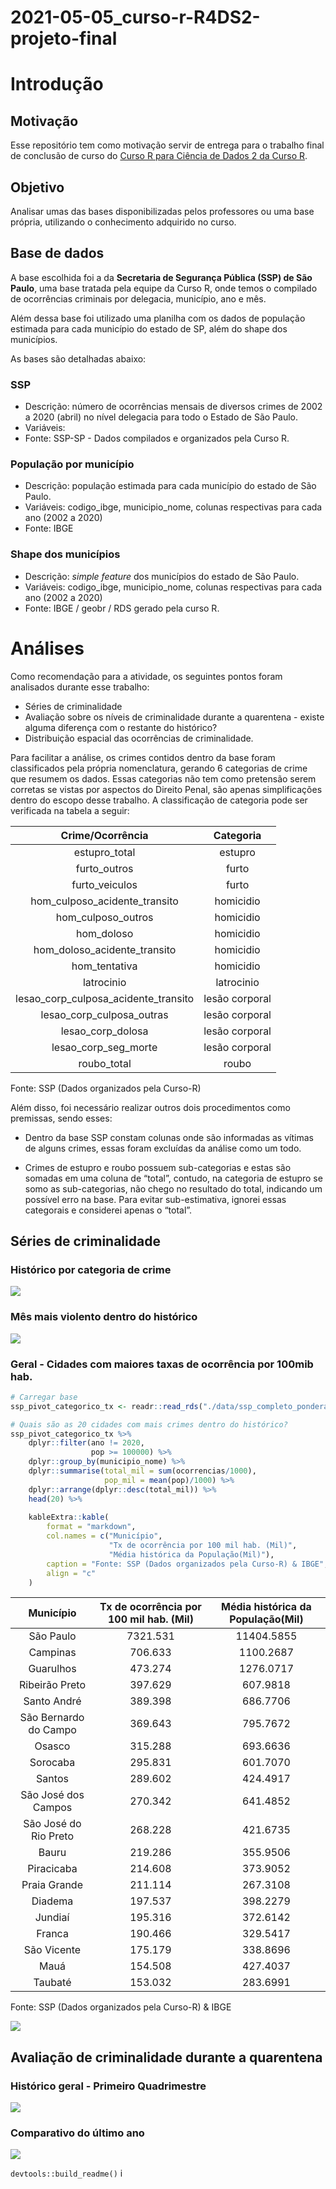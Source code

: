 
<!-- README.md is generated from README.Rmd. Please edit that file -->

# 2021-05-05\_curso-r-R4DS2-projeto-final

<!-- badges: start -->
<!-- badges: end -->

# Introdução

## Motivação

Esse repositório tem como motivação servir de entrega para o trabalho
final de conclusão de curso do [Curso R para Ciência de Dados 2 da Curso
R](https://curso-r.com/cursos/r4ds-2/).

## Objetivo

Analisar umas das bases disponibilizadas pelos professores ou uma base
própria, utilizando o conhecimento adquirido no curso.

## Base de dados

A base escolhida foi a da **Secretaria de Segurança Pública (SSP) de São
Paulo**, uma base tratada pela equipe da Curso R, onde temos o compilado
de ocorrências criminais por delegacia, município, ano e mês.

Além dessa base foi utilizado uma planilha com os dados de população
estimada para cada município do estado de SP, além do shape dos
municípios.

As bases são detalhadas abaixo:

### SSP

-   Descrição: número de ocorrências mensais de diversos crimes de 2002
    a 2020 (abril) no nível delegacia para todo o Estado de São Paulo.
-   Variáveis:
-   Fonte: SSP-SP - Dados compilados e organizados pela Curso R.

### População por município

-   Descrição: população estimada para cada município do estado de São
    Paulo.
-   Variáveis: codigo\_ibge, municipio\_nome, colunas respectivas para
    cada ano (2002 a 2020)
-   Fonte: IBGE

### Shape dos municípios

-   Descrição: *simple feature* dos municípios do estado de São Paulo.
-   Variáveis: codigo\_ibge, municipio\_nome, colunas respectivas para
    cada ano (2002 a 2020)
-   Fonte: IBGE / geobr / RDS gerado pela curso R.

# Análises

Como recomendação para a atividade, os seguintes pontos foram analisados
durante esse trabalho:

-   Séries de criminalidade
-   Avaliação sobre os níveis de criminalidade durante a quarentena -
    existe alguma diferença com o restante do histórico?
-   Distribuição espacial das ocorrências de criminalidade.

Para facilitar a análise, os crimes contidos dentro da base foram
classificados pela própria nomenclatura, gerando 6 categorias de crime
que resumem os dados. Essas categorias não tem como pretensão serem
corretas se vistas por aspectos do Direito Penal, são apenas
simplificações dentro do escopo desse trabalho. A classificação de
categoria pode ser verificada na tabela a seguir:

|             Crime/Ocorrência             |   Categoria    |
|:----------------------------------------:|:--------------:|
|              estupro\_total              |    estupro     |
|              furto\_outros               |     furto      |
|             furto\_veiculos              |     furto      |
|     hom\_culposo\_acidente\_transito     |   homicidio    |
|           hom\_culposo\_outros           |   homicidio    |
|               hom\_doloso                |   homicidio    |
|     hom\_doloso\_acidente\_transito      |   homicidio    |
|              hom\_tentativa              |   homicidio    |
|                latrocinio                |   latrocinio   |
| lesao\_corp\_culposa\_acidente\_transito | lesão corporal |
|       lesao\_corp\_culposa\_outras       | lesão corporal |
|           lesao\_corp\_dolosa            | lesão corporal |
|         lesao\_corp\_seg\_morte          | lesão corporal |
|               roubo\_total               |     roubo      |

Fonte: SSP (Dados organizados pela Curso-R)

Além disso, foi necessário realizar outros dois procedimentos como
premissas, sendo esses:

-   Dentro da base SSP constam colunas onde são informadas as vítimas de
    alguns crimes, essas foram excluídas da análise como um todo.

-   Crimes de estupro e roubo possuem sub-categorias e estas são somadas
    em uma coluna de “total”, contudo, na categoria de estupro se somo
    as sub-categorias, não chego no resultado do total, indicando um
    possível erro na base. Para evitar sub-estimativa, ignorei essas
    categorais e considerei apenas o “total”.

## Séries de criminalidade

### Histórico por categoria de crime

![](https://github.com/maykongpedro/2021-05-05_curso-r-R4DS2-projeto-final/blob/master/inst/hist_ocorrencias_ate_2019.png)

### Mês mais violento dentro do histórico

![](https://github.com/maykongpedro/2021-05-05_curso-r-R4DS2-projeto-final/blob/master/inst/mes_mais_violento.png)

### Geral - Cidades com maiores taxas de ocorrência por 100mib hab.

``` r
# Carregar base
ssp_pivot_categorico_tx <- readr::read_rds("./data/ssp_completo_ponderado.rds")

# Quais são as 20 cidades com mais crimes dentro do histórico?
ssp_pivot_categorico_tx %>% 
    dplyr::filter(ano != 2020,
                  pop >= 100000) %>% 
    dplyr::group_by(municipio_nome) %>%
    dplyr::summarise(total_mil = sum(ocorrencias/1000),
                     pop_mil = mean(pop)/1000) %>% 
    dplyr::arrange(dplyr::desc(total_mil)) %>%
    head(20) %>%
    
    kableExtra::kable(
        format = "markdown",
        col.names = c("Município", 
                      "Tx de ocorrência por 100 mil hab. (Mil)",
                      "Média histórica da População(Mil)"),
        caption = "Fonte: SSP (Dados organizados pela Curso-R) & IBGE",
        align = "c"
    ) 
```

|       Município       | Tx de ocorrência por 100 mil hab. (Mil) | Média histórica da População(Mil) |
|:---------------------:|:---------------------------------------:|:---------------------------------:|
|       São Paulo       |                7321.531                 |            11404.5855             |
|       Campinas        |                 706.633                 |             1100.2687             |
|       Guarulhos       |                 473.274                 |             1276.0717             |
|    Ribeirão Preto     |                 397.629                 |             607.9818              |
|      Santo André      |                 389.398                 |             686.7706              |
| São Bernardo do Campo |                 369.643                 |             795.7672              |
|        Osasco         |                 315.288                 |             693.6636              |
|       Sorocaba        |                 295.831                 |             601.7070              |
|        Santos         |                 289.602                 |             424.4917              |
|  São José dos Campos  |                 270.342                 |             641.4852              |
| São José do Rio Preto |                 268.228                 |             421.6735              |
|         Bauru         |                 219.286                 |             355.9506              |
|      Piracicaba       |                 214.608                 |             373.9052              |
|     Praia Grande      |                 211.114                 |             267.3108              |
|        Diadema        |                 197.537                 |             398.2279              |
|        Jundiaí        |                 195.316                 |             372.6142              |
|        Franca         |                 190.466                 |             329.5417              |
|      São Vicente      |                 175.179                 |             338.8696              |
|         Mauá          |                 154.508                 |             427.4037              |
|        Taubaté        |                 153.032                 |             283.6991              |

Fonte: SSP (Dados organizados pela Curso-R) & IBGE

![](https://github.com/maykongpedro/2021-05-05_curso-r-R4DS2-projeto-final/blob/master/inst/mapa_geral.png)

## Avaliação de criminalidade durante a quarentena

### Histórico geral - Primeiro Quadrimestre

![](https://github.com/maykongpedro/2021-05-05_curso-r-R4DS2-projeto-final/blob/master/inst/hist_quadrimestre_covid.png)

### Comparativo do último ano

![](https://github.com/maykongpedro/2021-05-05_curso-r-R4DS2-projeto-final/blob/master/inst/hist_ano_covid.png)

`devtools::build_readme()` i
